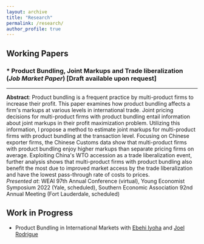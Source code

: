 ```yaml
---
layout: archive
title: "Research"
permalink: /research/
author_profile: true
---
```


## Working Papers
### * Product Bundling, Joint Markups and Trade liberalization (*Job Market Paper*) [Draft available upon request]
---
**Abstract**: Product bundling is a frequent practice by multi-product firms to increase their profit. This paper examines how product bundling affects a firm's markups at various levels in international trade. Joint pricing decisions for multi-product firms with product bundling entail information about joint markups in their profit maximization problem. Utilizing this information, I propose a method to estimate joint markups for multi-product firms with product bundling at the transaction level. Focusing on Chinese exporter firms, the Chinese Customs data show that multi-product firms with product bundling enjoy higher markups than separate pricing firms on average. Exploiting China's WTO accession as a trade liberalization event, further analysis shows that multi-product firms with product bundling also benefit the most due to improved market access by the trade liberalization and have the lowest pass-through rate of costs to prices. <br>
*Presented at*: WEAI 97th Annual Conference (virtual), Young Economist Symposium 2022 (Yale, scheduled), Southern Economic Association 92nd Annual Meeting (Fort Lauderdale, scheduled)

## Work in Progress
* Product Bundling in International Markets with [Ebehi Iyoha](https://ebehii.github.io) and [Joel Rodrigue](https://joelrodrigue.com)
<!--- * Robust Inference in Differentiated Products Demand Analysis with Trimmed Infinitesimal Shares with [Yuya Sasaki](https://sites.google.com/site/yuyasasaki/) --->
